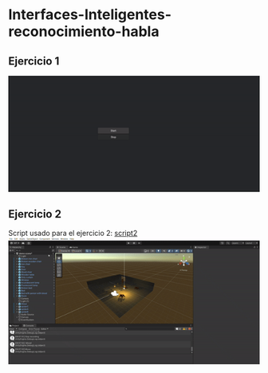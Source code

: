 # Interfaces-Inteligentes-reconocimiento-habla

## Ejercicio 1
![Ejercicio 1](gifs/ezgif.com-video-to-gif-converted.gif)

## Ejercicio 2
Script usado para el ejercicio 2: [script2](scripts/move.cs)
![Ejercicio 2](gifs/video-to-gif.gif)

